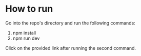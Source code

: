 # How to run

Go into the repo's directory and run the following commands:
  1. npm install
  2. npm run dev

Click on the provided link after running the second command.

